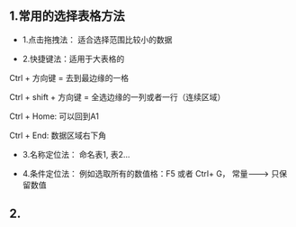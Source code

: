 ## 1.常用的选择表格方法

* 1.点击拖拽法： 适合选择范围比较小的数据

* 2.快捷键法：适用于大表格的

Ctrl + 方向键 = 去到最边缘的一格

Ctrl + shift + 方向键 = 全选边缘的一列或者一行（连续区域）

Ctrl + Home: 可以回到A1

Ctrl + End: 数据区域右下角

* 3.名称定位法： 命名表1, 表2... 

* 4.条件定位法： 例如选取所有的数值格：F5 或者 Ctrl+ G， 常量———> 只保留数值

## 2.
